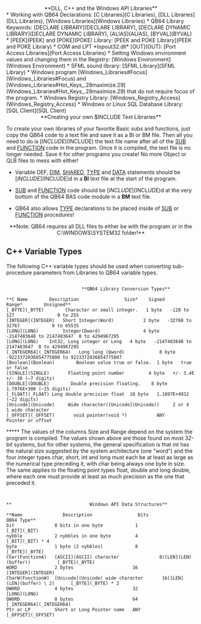 <center>**DLL, C++ and the Windows API Libraries**</center>
* Working with QB64 Declarations: [C Libraries](C Libraries), [DLL Libraries](DLL Libraries), [Windows Libraries](Windows Libraries)
* QB64 Library Keywords: [DECLARE LIBRARY](DECLARE LIBRARY), [DECLARE DYNAMIC LIBRARY](DECLARE DYNAMIC LIBRARY), [ALIAS](ALIAS), [BYVAL](BYVAL)
* [PEEK](PEEK) and [POKE](POKE) Library: [PEEK and POKE Library](PEEK and POKE Library)
* COM and LPT *Inpout32.dll* [OUT](OUT): [Port Access Libraries](Port Access Libraries)
* Setting Windows environment values and changing them in the Registry: [Windows Environment](Windows Environment)
* SFML sound library: [SFML Library](SFML Library)
* Windows program [Windows_Libraries#Focus](Windows_Libraries#Focus) and [Windows_Libraries#Hot_Keys_.28maximize.29](Windows_Libraries#Hot_Keys_.28maximize.29) that do not require focus of the program.
* Windows Registry Library: [Windows_Registry_Access](Windows_Registry_Access)
* Windows or Linux SQL Database Library: [SQL Client](SQL Client)


<center>**Creating your own $INCLUDE Text Libraries**</center>

To create your own libraries of your favorite Basic subs and functions, just copy the QB64 code to a text file and save it as a BI or BM file. Then all you need to do is [$INCLUDE]($INCLUDE) the text file name after all of the [SUB](SUB) and [FUNCTION](FUNCTION) code in the program. Once it is compiled, the text file is no longer needed. Save it for other programs you create! No more Object or QLB files to mess with either!


* Variable DEF, [DIM](DIM), [SHARED](SHARED), [TYPE](TYPE) and [DATA](DATA) statements should be [$INCLUDE]($INCLUDE)d in a **BI** text file at the start of the program.

* [SUB](SUB) and [FUNCTION](FUNCTION) code should be [$INCLUDE]($INCLUDE)d at the very bottom of the QB64 BAS code module in a **BM** text file.

* QB64 also allows [TYPE](TYPE) declarations to be placed inside of [SUB](SUB) or [FUNCTION](FUNCTION) procedures!


<center>**Note: QB64 requires all DLL files to either be with the program or in the C:\WINDOWS\SYSTEM32 folder!**</center>


## C++ Variable Types

The following C++ variable types should be used when converting sub-procedure parameters from Libraries to QB64 variable types.

```text

                            **QB64 Library Conversion Types**

**C Name        Description                 Size*    Signed       Range*        Unsigned**
[_BYTE](_BYTE)        Character or small integer.   1 byte   -128 to 127                0 to 255
[INTEGER](INTEGER)   Short Integer(Word)           2 byte   -32768 to 32767            0 to 65535
[LONG](LONG)         Integer(Dword)                4 byte   -2147483648 to 2147483647  0 to 4294967295
[LONG](LONG)    Int32, Long integer or Long   4 byte   -2147483648 to 2147483647  0 to 4294967295
[_INTEGER64](_INTEGER64)   Long long (Qword)             8 byte   -9223372036854775808 to 9223372036854775807
[Boolean](Boolean)        Boolean value true or false.  1 byte   true or false
[SINGLE](SINGLE)       Floating point number         4 byte   +/- 3.4E +/- 38 (~7 digits)
[DOUBLE](DOUBLE)	    Double precision floating.    8 byte   1.7976E+308 (~15 digits)
[_FLOAT](_FLOAT) Long double precision float  10 byte   1.1897E+4932 (~22 digits)
[Unicode](Unicode)     Wide character([Unicode](Unicode)) 	  2 or 4   1 wide character
[_OFFSET](_OFFSET)       void pointer(void *)           ANY     Pointer or offset

```


***** The values of the columns Size and Range depend on the system the program is compiled. The values shown above are those found on most 32-bit systems, but for other systems, the general specification is that int has the natural size suggested by the system architecture (one "word") and the four integer types char, short, int and long must each be at least as large as the numerical type preceding it, with char being always one byte in size. The same applies to the floating point types float, double and long double, where each one must provide at least as much precision as the one that preceded it.

```text


**                             Windows API Data Structures**

**Name               Description                 Bits                    QB64 Type**
bit               8 bits in one byte            1                       [_BIT](_BIT)
nybble            2 nybbles in one byte         4                       [_BIT](_BIT) * 4
byte              1 byte (2 nybbles)            8                       [_BYTE](_BYTE)
Char(FunctionA)   [ASCII](ASCII) character               8([LEN](LEN)(buffer))          [_BYTE](_BYTE)
WORD              2 bytes                      16                       [INTEGER](INTEGER)
CharW(FunctionW)  [Unicode](Unicode) wide character       16([LEN](LEN)(buffer) \ 2)      [_BYTE](_BYTE) * 2
DWORD             4 bytes                      32                       [LONG](LONG)
QWORD             8 bytes                      64                       [_INTEGER64](_INTEGER64)
Ptr or LP         Short or Long Pointer name   ANY                      [_OFFSET](_OFFSET)

```




